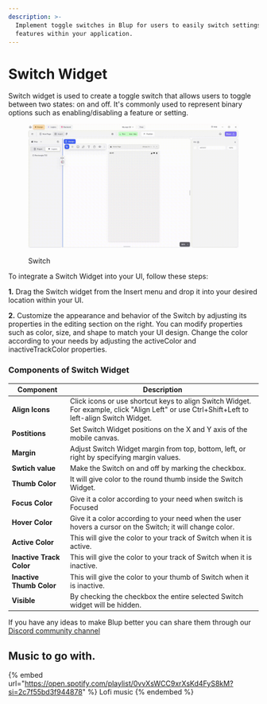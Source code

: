 ```yaml
---
description: >-
  Implement toggle switches in Blup for users to easily switch settings and
  features within your application.
---
```


# Switch Widget

Switch widget is used to create a toggle switch that allows users to toggle between two states: on and off. It's commonly used to represent binary options such as enabling/disabling a feature or setting.

<figure><img src="../../../.gitbook/assets/switch.gif" alt="Switch"><figcaption><p>Switch</p></figcaption></figure>

To integrate a Switch Widget into your UI, follow these steps:

**1.** Drag the Switch widget from the Insert menu and drop it into your desired location within your UI.

**2.** Customize the appearance and behavior of the Switch by adjusting its properties in the editing section on the right. You can modify properties such as color, size, and shape to match your UI design. Change the color according to your needs by adjusting the activeColor and inactiveTrackColor properties.

### Components of Switch Widget

| Component                | Description                                                                                                                                  |
| ------------------------ | -------------------------------------------------------------------------------------------------------------------------------------------- |
| **Align Icons**          | Click icons or use shortcut keys to align Switch Widget. For example, click "Align Left" or use Ctrl+Shift+Left to left-align Switch Widget. |
| **Postitions**           | Set Switch Widget positions on the X and Y axis of the mobile canvas.                                                                        |
| **Margin**               | Adjust Switch Widget margin from top, bottom, left, or right by specifying margin values.                                                    |
| **Swtich value**         | Make the Switch on and off by marking the checkbox.                                                                                          |
| **Thumb Color**          | It will give color to the round thumb inside the Switch Widget.                                                                              |
| **Focus Color**          | Give it a color according to your need when switch is Focused                                                                                |
| **Hover Color**          | Give it a color according to your need when the user hovers a cursor on the Switch; it will change color.                                    |
| **Active Color**         | This will give the color to your track of Switch when it is active.                                                                          |
| **Inactive Track Color** | This will give the color to your track of Switch when it is inactive.                                                                        |
| **Inactive Thumb Color** | This will give the color to your thumb of Switch when it is inactive.                                                                        |
| **Visible**              | By checking the checkbox the entire selected Switch widget will be hidden.                                                                   |

If you have any ideas to make Blup better you can share them through our [Discord community channel](https://discord.com/channels/940632966093234176/965313562425823303)

## Music to go with.

{% embed url="https://open.spotify.com/playlist/0vvXsWCC9xrXsKd4FyS8kM?si=2c7f55bd3f944878" %}
Lofi music
{% endembed %}
